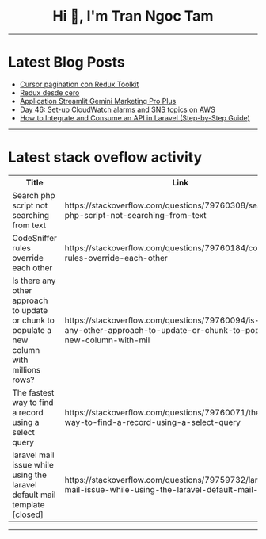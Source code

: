 <h1 align="center">Hi 👋, I'm Tran Ngoc Tam</h1>

---

# Latest Blog Posts 
<!-- BLOG-POST-LIST:START -->
- [Cursor pagination con Redux Toolkit](https://dev.to/pwalvarado/ejemplo-completo-de-redux-toolkit-con-cursor-pagination-2l05)
- [Redux desde cero](https://dev.to/pwalvarado/redux-desde-cero-5ekc)
- [Application Streamlit Gemini Marketing Pro Plus](https://dev.to/sofiane_chehboune_ed94b4c/application-streamlit-gemini-marketing-pro-plus-p84)
- [Day 46: Set-up CloudWatch alarms and SNS topics on AWS](https://dev.to/udoh_deborah_b1e484c474bf/day-46-set-up-cloudwatch-alarms-and-sns-topics-on-aws-173b)
- [How to Integrate and Consume an API in Laravel &lpar;Step-by-Step Guide&rpar;](https://dev.to/msnmongare/how-to-integrate-and-consume-an-api-in-laravel-step-by-step-guide-26ki)
<!-- BLOG-POST-LIST:END -->

---

# Latest stack oveflow activity
<table>
  <tr><th>Title</th><th>Link</th></tr>
  <!-- STACKOVERFLOW:START --><tr><td>Search php script not searching from text</td><td>https://stackoverflow.com/questions/79760308/search-php-script-not-searching-from-text</td></tr><tr><td>CodeSniffer rules override each other</td><td>https://stackoverflow.com/questions/79760184/codesniffer-rules-override-each-other</td></tr><tr><td>Is there any other approach to update or chunk to populate a new column with millions rows?</td><td>https://stackoverflow.com/questions/79760094/is-there-any-other-approach-to-update-or-chunk-to-populate-a-new-column-with-mil</td></tr><tr><td>The fastest way to find a record using a select query</td><td>https://stackoverflow.com/questions/79760071/the-fastest-way-to-find-a-record-using-a-select-query</td></tr><tr><td>laravel mail issue while using the laravel default mail template [closed]</td><td>https://stackoverflow.com/questions/79759732/laravel-mail-issue-while-using-the-laravel-default-mail-template</td></tr><!-- STACKOVERFLOW:END -->
</table>

---


